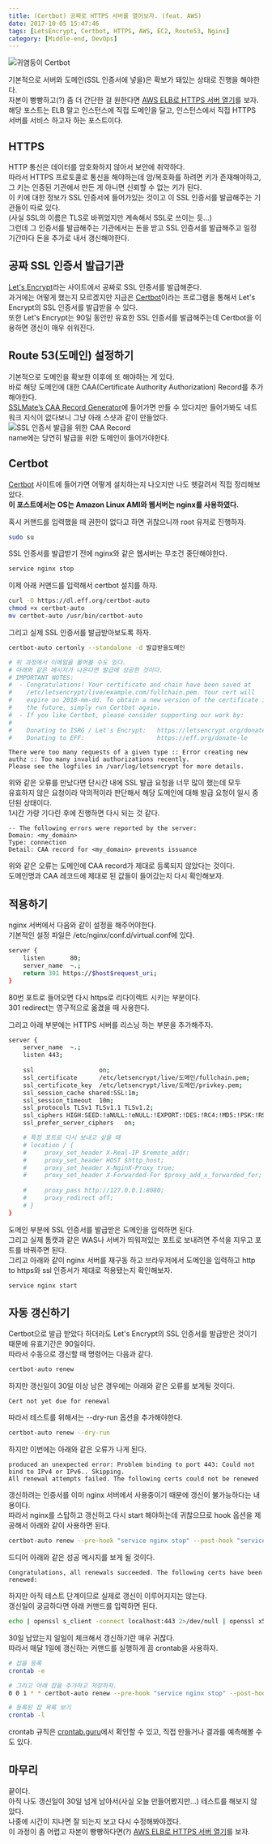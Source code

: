 ```yaml
---
title: (Certbot) 공짜로 HTTPS 서버를 열어보자. (feat. AWS)
date: 2017-10-05 15:47:46
tags: [LetsEncrypt, Certbot, HTTPS, AWS, EC2, Route53, Nginx]
category: [Middle-end, DevOps]
---
```

![귀염둥이 Certbot](thumb.png)

기본적으로 서버와 도메인(SSL 인증서에 넣을)은 확보가 돼있는 상태로 진행을 해야한다.  
자본이 빵빵하고(?) 좀 더 간단한 걸 원한다면 [AWS ELB로 HTTPS 서버 열기](/2017/10/05/https-with-elb/)를 보자.  
해당 포스트는 ELB 말고 인스턴스에 직접 도메인을 달고, 인스턴스에서 직접 HTTPS 서버를 서비스 하고자 하는 포스트이다.

## HTTPS
HTTP 통신은 데이터를 암호화하지 않아서 보안에 취약하다.  
따라서 HTTPS 프로토콜로 통신을 해야하는데 암/복호화를 하려면 키가 존재해야하고,
그 키는 인증된 기관에서 만든 게 아니면 신뢰할 수 없는 키가 된다.  
이 키에 대한 정보가 SSL 인증서에 들어가있는 것이고 이 SSL 인증서를 발급해주는 기관들이 따로 있다.  
(사실 SSL의 이름은 TLS로 바뀌었지만 계속해서 SSL로 쓰이는 듯...)  
그런데 그 인증서를 발급해주는 기관에서는 돈을 받고 SSL 인증서를 발급해주고 일정 기간마다 돈을 추가로 내서 갱신해야한다.  

## 공짜 SSL 인증서 발급기관
[Let's Encrypt](https://letsencrypt.org/)라는 사이트에서 공짜로 SSL 인증서를 발급해준다.  
과거에는 어떻게 했는지 모르겠지만 지금은 [Certbot](https://certbot.eff.org/)이라는 프로그램을 통해서
Let's Encrypt의 SSL 인증서를 발급받을 수 있다.  
또한 Let's Encrypt는 90일 동안만 유효한 SSL 인증서를 발급해주는데 Certbot을 이용하면 갱신이 매우 쉬워진다.  

## Route 53(도메인) 설정하기
기본적으로 도메인을 확보한 이후에 또 해야하는 게 있다.  
바로 해당 도메인에 대한 CAA(Certificate Authority Authorization) Record를 추가해야한다.  
[SSLMate’s CAA Record Generator](https://sslmate.com/caa/)에 들어가면 만들 수 있다지만 들어가봐도 네트워크 지식이 없다보니 그냥 아래 스샷과 같이 만들었다.  
![SSL 인증서 발급을 위한 CAA Record](route53.png)  
name에는 당연히 발급을 위한 도메인이 들어가야한다.

## Certbot
[Certbot](https://certbot.eff.org/) 사이트에 들어가면 어떻게 설치하는지 나오지만 나도 헷갈려서 직접 정리해보았다.  
**이 포스트에서는 OS는 Amazon Linux AMI와 웹서버는 nginx를 사용하였다.**

혹시 커맨드를 입력했을 때 권한이 없다고 하면 귀찮으니까 root 유저로 진행하자.  
```bash
sudo su
```

SSL 인증서를 발급받기 전에 nginx와 같은 웹서버는 무조건 중단해야한다.
```bash
service nginx stop
```

이제 아래 커맨드를 입력해서 certbot 설치를 하자.
```bash
curl -O https://dl.eff.org/certbot-auto
chmod +x certbot-auto
mv certbot-auto /usr/bin/certbot-auto
```

그리고 실제 SSL 인증서를 발급받아보도록 하자.
```bash
certbot-auto certonly --standalone -d 발급받을도메인

# 위 과정에서 이메일을 물어볼 수도 있다.
# 아래와 같은 메시지가 나온다면 발급에 성공한 것이다.
# IMPORTANT NOTES:
#  - Congratulations! Your certificate and chain have been saved at
#    /etc/letsencrypt/live/example.com/fullchain.pem. Your cert will
#    expire on 2018-mm-dd. To obtain a new version of the certificate in
#    the future, simply run Certbot again.
#  - If you like Certbot, please consider supporting our work by:
# 
#    Donating to ISRG / Let's Encrypt:   https://letsencrypt.org/donate
#    Donating to EFF:                    https://eff.org/donate-le
```

```
There were too many requests of a given type :: Error creating new authz :: Too many invalid authorizations recently.
Please see the logfiles in /var/log/letsencrypt for more details.
```
위와 같은 오류를 만났다면 단시간 내에 SSL 발급 요청을 너무 많이 했는데 모두  
유효하지 않은 요청이라 악의적이라 판단해서 해당 도메인에 대해 발급 요청이 일시 중단된 상태이다.  
1시간 가량 기다린 후에 진행하면 다시 되는 것 같다.  

```
-- The following errors were reported by the server:
Domain: <my_domain>
Type: connection
Detail: CAA record for <my_domain> prevents issuance
```
위와 같은 오류는 도메인에 CAA record가 제대로 등록되지 않았다는 것이다.  
도메인명과 CAA 레코드에 제대로 된 값들이 들어갔는지 다시 확인해보자.  

## 적용하기
nginx 서버에서 다음와 같이 설정을 해주어야한다.  
기본적인 설정 파일은 /etc/nginx/conf.d/virtual.conf에 있다.  
```bash
server {
    listen       80;
    server_name  ~.;
    return 301 https://$host$request_uri;
}
```

80번 포트로 들어오면 다시 https로 리다이렉트 시키는 부분이다.  
301 redirect는 영구적으로 옮겼을 때 사용한다.  

그리고 아래 부분에는 HTTPS 서버를 리스닝 하는 부분을 추가해주자.  
```bash
server {
    server_name  ~.;
    listen 443;
    
    ssl                  on;
    ssl_certificate      /etc/letsencrypt/live/도메인/fullchain.pem;
    ssl_certificate_key  /etc/letsencrypt/live/도메인/privkey.pem;
    ssl_session_cache shared:SSL:1m;
    ssl_session_timeout  10m;
    ssl_protocols TLSv1 TLSv1.1 TLSv1.2;
    ssl_ciphers HIGH:SEED:!aNULL:!eNULL:!EXPORT:!DES:!RC4:!MD5:!PSK:!RSAPSK:!aDH:!aECDH:!EDH-DSS-DES-CBC3-SHA:!KRB5-DES-CBC3-SHA:!SRP;
    ssl_prefer_server_ciphers   on;

    # 특정 포트로 다시 보내고 싶을 때
    # location / {
    #     proxy_set_header X-Real-IP $remote_addr;
    #     proxy_set_header HOST $http_host;
    #     proxy_set_header X-NginX-Proxy true;
    #     proxy_set_header X-Forwarded-For $proxy_add_x_forwarded_for;
 
    #     proxy_pass http://127.0.0.1:8080;
    #     proxy_redirect off;
    # }
}
```
도메인 부분에 SSL 인증서를 발급받은 도메인을 입력하면 된다.  
그리고 실제 톰캣과 같은 WAS나 서버가 띄워져있는 포트로 보내려면 주석을 지우고 포트를 바꿔주면 된다.  
그리고 아래와 같이 nginx 서버를 재구동 하고 브라우저에서 도메인을 입력하고 http to https와 ssl 인증서가 제대로 적용됐는지 확인해보자.  
```bash
service nginx start
```

## 자동 갱신하기
Certbot으로 발급 받았다 하더라도 Let's Encrypt의 SSL 인증서를 발급받은 것이기 때문에 유효기간은 90일이다.  
따라서 수동으로 갱신할 때 명령어는 다음과 같다.  
```bash
certbot-auto renew
```

하지만 갱신일이 30일 이상 남은 경우에는 아래와 같은 오류를 보게될 것이다.  
```
Cert not yet due for renewal
```

따라서 테스트를 위해서는 --dry-run 옵션을 추가해야한다.  
```bash
certbot-auto renew --dry-run
```

하지만 이번에는 아래와 같은 오류가 나게 된다.  
```
produced an unexpected error: Problem binding to port 443: Could not bind to IPv4 or IPv6.. Skipping.
All renewal attempts failed. The following certs could not be renewed
```
갱신하려는 인증서를 이미 nginx 서버에서 사용중이기 때문에 갱신이 불가능하다는 내용이다.  
따라서 nginx를 스탑하고 갱신하고 다시 start 해야하는데 귀찮으므로 hook 옵션을 제공해서 아래와 같이 사용하면 된다.

```bash
certbot-auto renew --pre-hook "service nginx stop" --post-hook "service nginx start" --dry-run
```
드디어 아래와 같은 성공 메시지를 보게 될 것이다.  
```
Congratulations, all renewals succeeded. The following certs have been renewed:
```

하지만 아직 테스트 단계이므로 실제로 갱신이 이루어지지는 않는다.  
갱신일이 궁금하다면 아래 커맨드를 입력하면 된다.  
```bash
echo | openssl s_client -connect localhost:443 2>/dev/null | openssl x509 -noout -dates
```

30일 남았는지 일일이 체크해서 갱신하기란 매우 귀찮다.  
따라서 매달 1일에 갱신하는 커맨드를 실행하게 끔 crontab을 사용하자.  
```bash
# 잡을 등록
crontab -e

# 그리고 아래 잡을 추가하고 저장하자.
0 0 1 * * certbot-auto renew --pre-hook "service nginx stop" --post-hook "service nginx start"

# 등록된 잡 목록 보기
crontab -l
```

crontab 규칙은 [crontab.guru](https://crontab.guru/)에서 확인할 수 있고, 직접 만들거나 결과를 예측해볼 수도 있다.  

## 마무리
끝이다.  
아직 나도 갱신일이 30일 넘게 남아서(사실 오늘 만들어봤지만...) 테스트를 해보지 않았다.  
나중에 시간이 지나면 잘 되는지 보고 다시 수정해봐야겠다.  
이 과정이 좀 어렵고 자본이 빵빵하다면(?) [AWS ELB로 HTTPS 서버 열기](/2017/10/05/https-with-elb/)를 보자.
